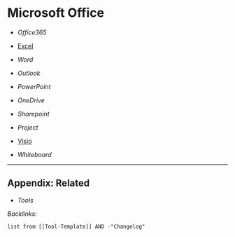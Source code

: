 # Microsoft Office

* *Office365*

* [Excel](Excel/Excel.md)

* *Word*

* *Outlook*

* *PowerPoint*

* *OneDrive*

* *Sharepoint*

* *Project*

* [Visio](Microsoft%20Visio.md)

* *Whiteboard*

---

## Appendix: Related

* *Tools*

*Backlinks:*

````dataview
list from [[Tool-Template]] AND -"Changelog"
````
